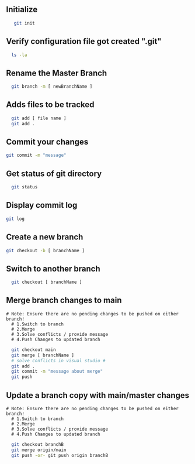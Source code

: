 
## Initialize
```bash
   git init
```

## Verify configuration file got created ".git"
  ```bash 
    ls -la
  ```

## Rename the Master Branch
```bash
  git branch -m [ newBranchName ]
```

## Adds files to be tracked 
```bash  
  git add [ file name ]
  git add .
```

## Commit your changes 
```bash
git commit -m "message"
```
 
## Get status of git directory
```bash
  git status
```

## Display commit log
```bash
git log
```

## Create a new branch

``` bash
git checkout -b [ branchName ]
```

## Switch to another branch
```bash
  git checkout [ branchName ]
```

## Merge branch changes to main
```
# Note: Ensure there are no pending changes to be pushed on either branch!
  # 1.Switch to branch
  # 2.Merge
  # 3.Solve conflicts / provide message
  # 4.Push Changes to updated branch
```

```bash
  git checkout main
  git merge [ branchName ]
  # solve conflicts in visual studio #
  git add .
  git commit -m "message about merge"
  git push
```

## Update a branch copy with main/master changes
```
# Note: Ensure there are no pending changes to be pushed on either branch!
  # 1.Switch to branch
  # 2.Merge
  # 3.Solve conflicts / provide message
  # 4.Push Changes to updated branch
```

```bash
  git checkout branchB
  git merge origin/main
  git push -or- git push origin branchB
```
